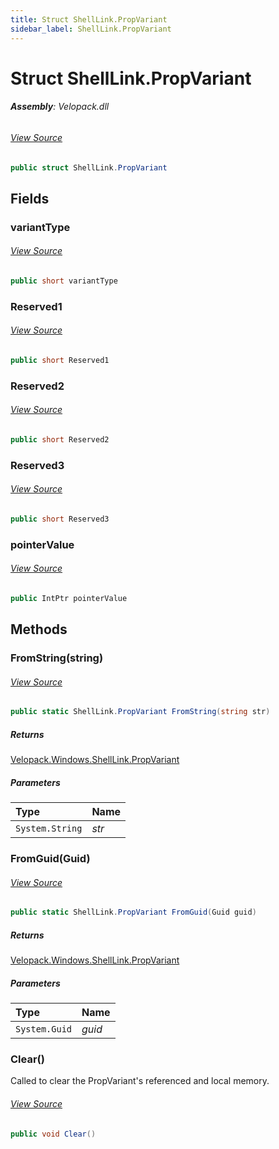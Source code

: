 ```yaml
---
title: Struct ShellLink.PropVariant
sidebar_label: ShellLink.PropVariant
---
```

# Struct ShellLink.PropVariant


###### **Assembly**: Velopack.dll
###### [View Source](https://github.com/velopack/velopack.git/blob/master/src/Velopack/Windows/ShellLink.cs#L62)
```csharp title="Declaration"
public struct ShellLink.PropVariant
```
## Fields
### variantType

###### [View Source](https://github.com/velopack/velopack.git/blob/master/src/Velopack/Windows/ShellLink.cs#L65)
```csharp title="Declaration"
public short variantType
```
### Reserved1

###### [View Source](https://github.com/velopack/velopack.git/blob/master/src/Velopack/Windows/ShellLink.cs#L66)
```csharp title="Declaration"
public short Reserved1
```
### Reserved2

###### [View Source](https://github.com/velopack/velopack.git/blob/master/src/Velopack/Windows/ShellLink.cs#L66)
```csharp title="Declaration"
public short Reserved2
```
### Reserved3

###### [View Source](https://github.com/velopack/velopack.git/blob/master/src/Velopack/Windows/ShellLink.cs#L66)
```csharp title="Declaration"
public short Reserved3
```
### pointerValue

###### [View Source](https://github.com/velopack/velopack.git/blob/master/src/Velopack/Windows/ShellLink.cs#L67)
```csharp title="Declaration"
public IntPtr pointerValue
```
## Methods
### FromString(string)

###### [View Source](https://github.com/velopack/velopack.git/blob/master/src/Velopack/Windows/ShellLink.cs#L69)
```csharp title="Declaration"
public static ShellLink.PropVariant FromString(string str)
```

##### Returns

[Velopack.Windows.ShellLink.PropVariant](../Velopack.Windows/ShellLink.PropVariant.md)

##### Parameters

| Type | Name |
|:--- |:--- |
| `System.String` | *str* |

### FromGuid(Guid)

###### [View Source](https://github.com/velopack/velopack.git/blob/master/src/Velopack/Windows/ShellLink.cs#L79)
```csharp title="Declaration"
public static ShellLink.PropVariant FromGuid(Guid guid)
```

##### Returns

[Velopack.Windows.ShellLink.PropVariant](../Velopack.Windows/ShellLink.PropVariant.md)

##### Parameters

| Type | Name |
|:--- |:--- |
| `System.Guid` | *guid* |

### Clear()
Called to clear the PropVariant's referenced and local memory.
###### [View Source](https://github.com/velopack/velopack.git/blob/master/src/Velopack/Windows/ShellLink.cs#L103)
```csharp title="Declaration"
public void Clear()
```
